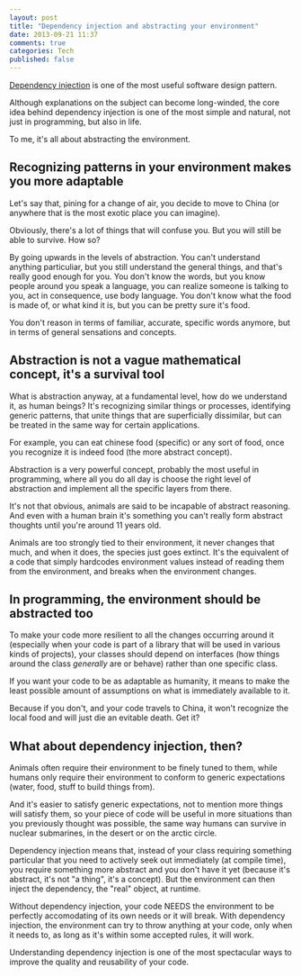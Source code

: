 ```yaml
---
layout: post
title: "Dependency injection and abstracting your environment"
date: 2013-09-21 11:37
comments: true
categories: Tech 
published: false
---
```


[Dependency injection](http://en.wikipedia.org/wiki/Dependency_injection) is one of the most useful software design pattern.

Although explanations on the subject can become long-winded, the core idea behind dependency injection is one of the most simple and natural, not just in programming, but also in life.

To me, it's all about abstracting the environment.

## Recognizing patterns in your environment makes you more adaptable

Let's say that, pining for a change of air, you decide to move to China (or anywhere that is the most exotic place you can imagine).

Obviously, there's a lot of things that will confuse you. But you will still be able to survive. How so?

By going upwards in the levels of abstraction. You can't understand anything particuliar, but you still understand the general things, and that's really good enough for you. You don't know the words, but you know people around you speak a language, you can realize someone is talking to you, act in consequence, use body language. You don't know what the food is made of, or what kind it is, but you can be pretty sure it's food.

You don't reason in terms of familiar, accurate, specific words anymore, but in terms of general sensations and concepts.


## Abstraction is not a vague mathematical concept, it's a survival tool

What is abstraction anyway, at a fundamental level, how do we understand it, as human beings? It's recognizing similar things or processes, identifying generic patterns, that unite things that are superficially dissimilar, but can be treated in the same way for certain applications.

For example, you can eat chinese food (specific) or any sort of food, once you recognize it is indeed food (the more abstract concept).

Abstraction is a very powerful concept, probably the most useful in programming, where all you do all day is choose the right level of abstraction and implement all the specific layers from there.

It's not that obvious, animals are said to be incapable of abstract reasoning. And even with a human brain it's something you can't really form abstract thoughts until you're around 11 years old.

Animals are too strongly tied to their environment, it never changes that much, and when it does, the species just goes extinct. It's the equivalent of a code that simply hardcodes environment values instead of reading them from the environment, and breaks when the environment changes.

## In programming, the environment should be abstracted too

To make your code more resilient to all the changes occurring around it (especially when your code is part of a library that will be used in various kinds of projects), your classes should depend on interfaces (how things around the class *generally* are or behave) rather than one specific class.

If you want your code to be as adaptable as humanity, it means to make the least possible amount of assumptions on what is immediately available to it.

Because if you don't, and your code travels to China, it won't recognize the local food and will just die an evitable death. Get it?

## What about dependency injection, then?

Animals often require their environment to be finely tuned to them, while humans only require their environment to conform to generic expectations (water, food, stuff to build things from).

And it's easier to satisfy generic expectations, not to mention more things will satisfy them, so your piece of code will be useful in more situations than you previously thought was possible, the same way humans can survive in nuclear submarines, in the desert or on the arctic circle.

Dependency injection means that, instead of your class requiring something particular that you need to actively seek out immediately (at compile time), you require something more abstract and you don't have it yet (because it's abstract, it's not "a thing", it's a concept). But the environment can then inject the dependency, the "real" object, at runtime.

Without dependency injection, your code NEEDS the environment to be perfectly accomodating of its own needs or it will break. With dependency injection, the environment can try to throw anything at your code, only when it needs to, as long as it's within some accepted rules, it will work.

Understanding dependency injection is one of the most spectacular ways to improve the quality and reusability of your code.




